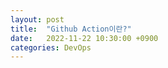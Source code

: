 ```yaml
---
layout: post
title:  "Github Action이란?"
date:   2022-11-22 10:30:00 +0900
categories: DevOps
---
```

